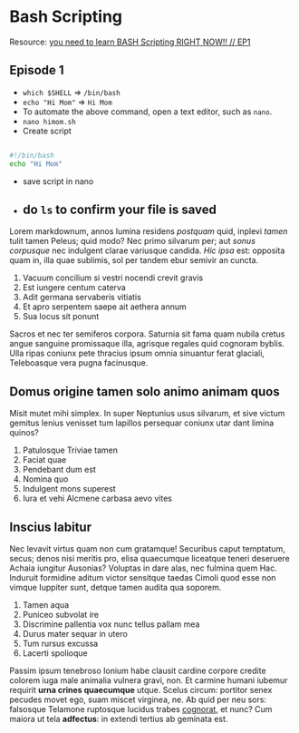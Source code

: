 # Bash Scripting

Resource: [you need to learn BASH Scripting RIGHT NOW!! // EP1](https://youtu.be/SPwyp2NG-bE)

## Episode 1

* `which $SHELL` => `/bin/bash`
* `echo "Hi Mom"` => `Hi Mom`
* To automate the above command, open a text editor, such as `nano`.
* `nano himom.sh`
* Create script

```bash

#!/bin/bash
echo "Hi Mom"

```
* save script in nano
* do `ls` to confirm your file is saved
    - 

 



Lorem markdownum, annos lumina residens *postquam* quid, inplevi *tamen* tulit
tamen Peleus; quid modo? Nec primo silvarum per; aut *sonus corpusque* nec
indulgent clarae variusque candida. *Hic ipsa* est: opposita quam in, illa quae
sublimis, sol per tandem ebur semivir an cuncta.

1. Vacuum concilium si vestri nocendi crevit gravis
2. Est iungere centum caterva
3. Adit germana servaberis vitiatis
4. Et apro serpentem saepe ait aethera annum
5. Sua locus sit ponunt

Sacros et nec ter semiferos corpora. Saturnia sit fama quam nubila cretus angue
sanguine promissaque illa, agrisque regales quid cognoram byblis. Ulla ripas
coniunx pete thracius ipsum omnia sinuantur ferat glaciali, Teleboasque vera
pugna facinusque.

## Domus origine tamen solo animo animam quos

Misit mutet mihi simplex. In super Neptunius usus silvarum, et sive victum
gemitus lenius venisset tum lapillos persequar coniunx utar dant limina quinos?

1. Patulosque Triviae tamen
2. Faciat quae
3. Pendebant dum est
4. Nomina quo
5. Indulgent mons superest
6. Iura et vehi Alcmene carbasa aevo vites

## Inscius labitur

Nec levavit virtus quam non cum gratamque! Securibus caput temptatum, secus;
denos nisi meritis pro, elisa quaecumque liceatque teneri deseruere Achaia
iungitur Ausonias? Voluptas in dare alas, nec fulmina quem Hac. Induruit
formidine aditum victor sensitque taedas Cimoli quod esse non vimque Iuppiter
sunt, detque tamen audita qua soporem.

1. Tamen aqua
2. Puniceo subvolat ire
3. Discrimine pallentia vox nunc tellus pallam mea
4. Durus mater sequar in utero
5. Tum rursus excussa
6. Lacerti spolioque

Passim ipsum tenebroso Ionium habe clausit cardine corpore credite colorem iuga
male animalia vulnera gravi, non. Et carmine humani iubemur requirit **urna
crines quaecumque** utque. Scelus circum: portitor senex pecudes movet ego, suam
miscet virginea, ne. Ab quid per neu sors: falsosque Telamone ruptosque lucidus
trabes [cognorat](http://vertit-creatus.org/), et nunc? Cum maiora ut tela
**adfectus**: in extendi tertius ab geminata est.
